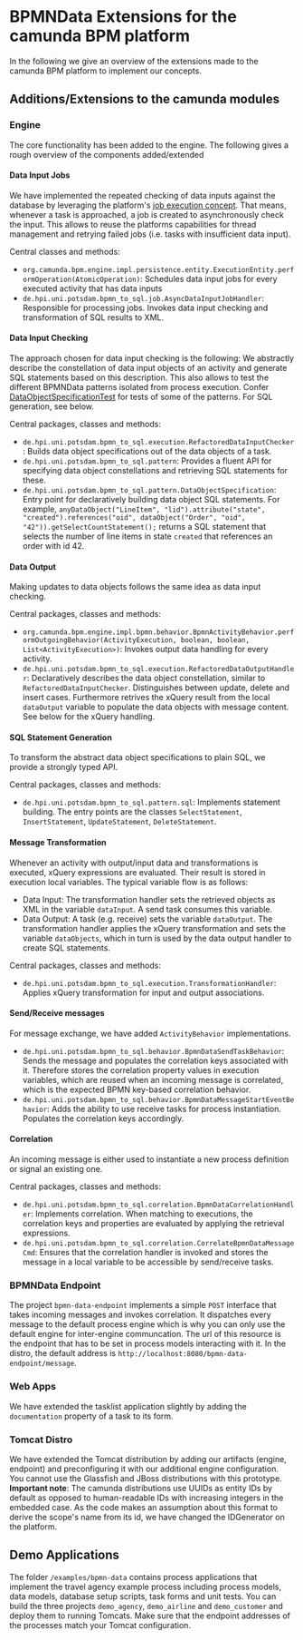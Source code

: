 BPMNData Extensions for the camunda BPM platform
================================================

In the following we give an overview of the extensions made to the camunda BPM platform to implement our concepts.

Additions/Extensions to the camunda modules
-------------------------------------------

### Engine

The core functionality has been added to the engine. The following gives a rough overview of the components added/extended


#### Data Input Jobs

We have implemented the repeated checking of data inputs against the database by leveraging the platform's [job execution concept](http://docs.camunda.org/guides/user-guide/#!/#job-executor). That means, whenever a task is approached, a job is created to asynchronously check the input. This allows to reuse the platforms capabilities for thread management and retrying failed jobs (i.e. tasks with insufficient data input).

Central classes and methods:

* `org.camunda.bpm.engine.impl.persistence.entity.ExecutionEntity.performOperation(AtomicOperation)`: Schedules data input jobs for every executed activity that has data inputs
* `de.hpi.uni.potsdam.bpmn_to_sql.job.AsyncDataInputJobHandler`: Responsible for processing jobs. Invokes data input checking and transformation of SQL results to XML.


#### Data Input Checking

The approach chosen for data input checking is the following: We abstractly describe the constellation of data input objects of an activity and generate SQL statements based on this description. This also allows to test the different BPMNData patterns isolated from process execution. Confer [DataObjectSpecificationTest](/engine/src/test/java/de/hpi/uni/potsdam/test/bpmn_to_sql/pattern/DataObjectSpecificationTest.java) for tests of some of the patterns. For SQL generation, see below.

Central packages, classes and methods:

* `de.hpi.uni.potsdam.bpmn_to_sql.execution.RefactoredDataInputChecker`: Builds data object specifications out of the data objects of a task.
* `de.hpi.uni.potsdam.bpmn_to_sql.pattern`: Provides a fluent API for specifying data object constellations and retrieving SQL statements for these.
* `de.hpi.uni.potsdam.bpmn_to_sql.pattern.DataObjectSpecification`: Entry point for declaratively building data object SQL statements. For example, `anyDataObject("LineItem", "lid").attribute("state", "created").references("oid", dataObject("Order", "oid", "42")).getSelectCountStatement();` returns a SQL statement that selects the number of line items in state `created` that references an order with id 42.


#### Data Output

Making updates to data objects follows the same idea as data input checking.

Central packages, classes and methods:

* `org.camunda.bpm.engine.impl.bpmn.behavior.BpmnActivityBehavior.performOutgoingBehavior(ActivityExecution, boolean, boolean, List<ActivityExecution>)`: Invokes output data handling for every activity.
* `de.hpi.uni.potsdam.bpmn_to_sql.execution.RefactoredDataOutputHandler`: Declaratively describes the data object constellation, similar to `RefactoredDataInputChecker`. Distinguishes between update, delete and insert cases. Furthermore retrives the xQuery result from the local `dataOutput` variable to populate the data objects with message content. See below for the xQuery handling.


#### SQL Statement Generation

To transform the abstract data object specifications to plain SQL, we provide a strongly typed API.

Central packages, classes and methods:

* `de.hpi.uni.potsdam.bpmn_to_sql.pattern.sql`: Implements statement building. The entry points are the classes `SelectStatement`, `InsertStatement`, `UpdateStatement`, `DeleteStatement`.


#### Message Transformation

Whenever an activity with output/input data and transformations is executed, xQuery expressions are evaluated.
Their result is stored in execution local variables. The typical variable flow is as follows:

* Data Input: The transformation handler sets the retrieved objects as XML in the variable `dataInput`. A send task consumes this variable.
* Data Output: A task (e.g. receive) sets the variable `dataOutput`. The transformation handler applies the xQuery transformation and sets the variable `dataObjects`, which in turn is used by the data output handler to create SQL statements. 

Central packages, classes and methods:

* `de.hpi.uni.potsdam.bpmn_to_sql.execution.TransformationHandler`: Applies xQuery transformation for input and output associations.


#### Send/Receive messages

For message exchange, we have added `ActivityBehavior` implementations. 

* `de.hpi.uni.potsdam.bpmn_to_sql.behavior.BpmnDataSendTaskBehavior`: Sends the message and populates the correlation keys associated with it. Therefore stores the correlation property values in execution variables, which are reused when an incoming message is correlated, which is the expected BPMN key-based correlation behavior.
* `de.hpi.uni.potsdam.bpmn_to_sql.behavior.BpmnDataMessageStartEventBehavior`: Adds the ability to use receive tasks for process instantiation. Populates the correlation keys accordingly.


#### Correlation

An incoming message is either used to instantiate a new process definition or signal an existing one. 

Central packages, classes and methods:

* `de.hpi.uni.potsdam.bpmn_to_sql.correlation.BpmnDataCorrelationHandler`: Implements correlation. When matching to executions, the correlation keys and properties are evaluated by applying the retrieval expressions.
* `de.hpi.uni.potsdam.bpmn_to_sql.correlation.CorrelateBpmnDataMessageCmd`: Ensures that the correlation handler is invoked and stores the message in a local variable to be accessible by send/receive tasks.


### BPMNData Endpoint

The project `bpmn-data-endpoint` implements a simple `POST` interface that takes incoming messages and invokes correlation. It dispatches every message to the default process engine which is why you can only use the default engine for inter-engine communcation. The url of this resource is the endpoint that has to be set in process models interacting with it. In the distro, the default address is `http://localhost:8080/bpmn-data-endpoint/message`.


### Web Apps

We have extended the tasklist application slightly by adding the `documentation` property of a task to its form.


### Tomcat Distro

We have extended the Tomcat distribution by adding our artifacts (engine, endpoint) and preconfiguring it with our additional engine configuration. You cannot use the Glassfish and JBoss distributions with this prototype. **Important note**: The camunda distributions use UUIDs as entity IDs by default as opposed to human-readable IDs with increasing integers in the embedded case. As the code makes an assumption about this format to derive the scope's name from its id, we have changed the IDGenerator on the platform.


Demo Applications
-----------------

The folder `/examples/bpmn-data` contains process applications that implement the travel agency example process including process models, data models, database setup scripts, task forms and unit tests. You can build the three projects `demo_agency`, `demo_airline` and `demo_customer` and deploy them to running Tomcats. Make sure that the endpoint addresses of the processes match your Tomcat configuration.